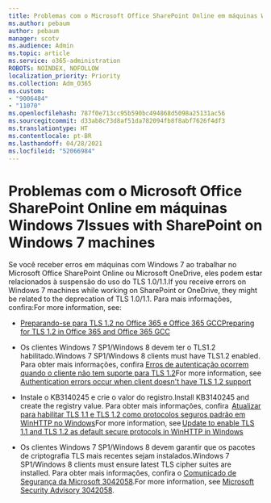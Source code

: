 ```yaml
---
title: Problemas com o Microsoft Office SharePoint Online em máquinas Windows 7
ms.author: pebaum
author: pebaum
manager: scotv
ms.audience: Admin
ms.topic: article
ms.service: o365-administration
ROBOTS: NOINDEX, NOFOLLOW
localization_priority: Priority
ms.collection: Adm_O365
ms.custom:
- "9006484"
- "11070"
ms.openlocfilehash: 787f0e713cc95b590bc494868d5098a25131ac56
ms.sourcegitcommit: d33ab8c73d8af51da782094fb8f8abf7626f4df3
ms.translationtype: HT
ms.contentlocale: pt-BR
ms.lasthandoff: 04/28/2021
ms.locfileid: "52066984"
---
```

# <a name="issues-with-sharepoint-on-windows-7-machines"></a><span data-ttu-id="7b433-102">Problemas com o Microsoft Office SharePoint Online em máquinas Windows 7</span><span class="sxs-lookup"><span data-stu-id="7b433-102">Issues with SharePoint on Windows 7 machines</span></span>

<span data-ttu-id="7b433-103">Se você receber erros em máquinas com Windows 7 ao trabalhar no Microsoft Office SharePoint Online ou Microsoft OneDrive, eles podem estar relacionados à suspensão do uso do TLS 1.0/1.1.</span><span class="sxs-lookup"><span data-stu-id="7b433-103">If you receive errors on Windows 7 machines while working on SharePoint or OneDrive, they might be related to the deprecation of TLS 1.0/1.1.</span></span> <span data-ttu-id="7b433-104">Para mais informações, confira:</span><span class="sxs-lookup"><span data-stu-id="7b433-104">For more information, see:</span></span>

- [<span data-ttu-id="7b433-105">Preparando-se para TLS 1.2 no Office 365 e Office 365 GCC</span><span class="sxs-lookup"><span data-stu-id="7b433-105">Preparing for TLS 1.2 in Office 365 and Office 365 GCC</span></span>](https://docs.microsoft.com/microsoft-365/compliance/prepare-tls-1.2-in-office-365)

- <span data-ttu-id="7b433-106">Os clientes Windows 7 SP1/Windows 8 devem ter o TLS1.2 habilitado.</span><span class="sxs-lookup"><span data-stu-id="7b433-106">Windows 7 SP1/Windows 8 clients must have TLS1.2 enabled.</span></span> <span data-ttu-id="7b433-107">Para obter mais informações, confira [Erros de autenticação ocorrem quando o cliente não tem suporte para TLS 1.2](https://review.docs.microsoft.com/sharepoint/troubleshoot/administration/authentication-errors-tls12-support)</span><span class="sxs-lookup"><span data-stu-id="7b433-107">For more information, see [Authentication errors occur when client doesn't have TLS 1.2 support](https://review.docs.microsoft.com/sharepoint/troubleshoot/administration/authentication-errors-tls12-support)</span></span>

- <span data-ttu-id="7b433-108">Instale o KB3140245 e crie o valor do registro.</span><span class="sxs-lookup"><span data-stu-id="7b433-108">Install KB3140245 and create the registry value.</span></span> <span data-ttu-id="7b433-109">Para obter mais informações, confira  [Atualizar para habilitar TLS 1.1 e TLS 1.2 como protocolos seguros padrão em WinHTTP no Windows](https://support.microsoft.com/topic/update-to-enable-tls-1-1-and-tls-1-2-as-default-secure-protocols-in-winhttp-in-windows-c4bd73d2-31d7-761e-0178-11268bb10392)</span><span class="sxs-lookup"><span data-stu-id="7b433-109">For more information, see [Update to enable TLS 1.1 and TLS 1.2 as default secure protocols in WinHTTP in Windows](https://support.microsoft.com/topic/update-to-enable-tls-1-1-and-tls-1-2-as-default-secure-protocols-in-winhttp-in-windows-c4bd73d2-31d7-761e-0178-11268bb10392)</span></span>

- <span data-ttu-id="7b433-110">Os clientes Windows 7 SP1/Windows 8 devem garantir que os pacotes de criptografia TLS mais recentes sejam instalados.</span><span class="sxs-lookup"><span data-stu-id="7b433-110">Windows 7 SP1/Windows 8 clients must ensure latest TLS cipher suites are installed.</span></span> <span data-ttu-id="7b433-111">Para obter mais informações, confira o [Comunicado de Segurança da Microsoft 3042058](https://docs.microsoft.com/security-updates/SecurityAdvisories/2015/3042058).</span><span class="sxs-lookup"><span data-stu-id="7b433-111">For more information, see [Microsoft Security Advisory 3042058](https://docs.microsoft.com/security-updates/SecurityAdvisories/2015/3042058).</span></span> 


